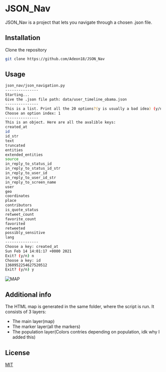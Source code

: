 # JSON_Nav

JSON_Nav is a project that lets you navigate through a chosen .json file.

## Installation

Clone the repository

```bash
git clone https://github.com/Adeon18/JSON_Nav
```

## Usage

```bash
json_nav/json_navigation.py
---------------
Starting...
Give the .json file path: data/user_timeline_obama.json
---------------
This is a list. Print all the 20 options?(y is usually a bad idea) (y/n) n
Choose an option index: 1
---------------
This is an object. Here are all the avalible keys:
created_at
id
id_str
text
truncated
entities
extended_entities
source
in_reply_to_status_id
in_reply_to_status_id_str
in_reply_to_user_id
in_reply_to_user_id_str
in_reply_to_screen_name
user
geo
coordinates
place
contributors
is_quote_status
retweet_count
favorite_count
favorited
retweeted
possibly_sensitive
lang
---------------
Choose a key: created_at
Sun Feb 14 14:01:17 +0000 2021
Exit? (y/n) n
Choose a key: id
1360952254627520512
Exit? (y/n) y
```

![MAP](Example.png)

## Additional info

The HTML map is generated in the same folder, where the script is run. It consists of 3 layers:
* The main layer(map)
* The marker layer(all the markers)
* The population layer(Colors contries depending on population, idk why I added this)

## License

[MIT](https://choosealicense.com/licenses/mit/)